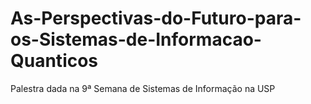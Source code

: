 # As-Perspectivas-do-Futuro-para-os-Sistemas-de-Informacao-Quanticos
Palestra dada na 9ª Semana de Sistemas de Informação na USP
